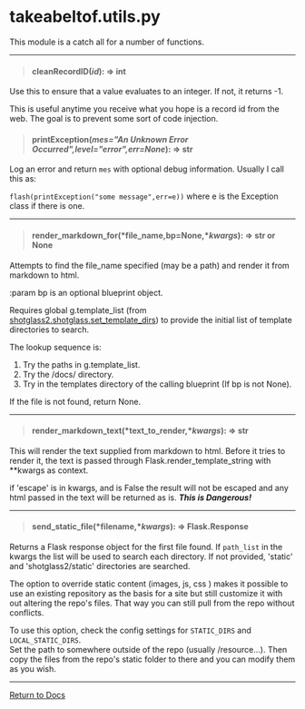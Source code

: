 # takeabeltof.utils.py

This module is a catch all for a number of functions.

___
> #### cleanRecordID(*id*): => int

Use this to ensure that a value evaluates to an integer. If not, it returns -1.

This is useful anytime you receive what you hope is a record id from the web. The goal is to prevent some sort of code injection.

> #### printException(*mes="An Unknown Error Occurred",level="error",err=None*): => str

Log an error and return `mes` with optional debug information. Usually I call this as:

`flash(printException("some message",err=e))` where e is the Exception class if there is one.


---
> #### render_markdown_for(*file_name,bp=None,**kwargs*): => str or None

Attempts to find the file_name specified (may be a path) and render it from markdown to html.

:param bp is an optional blueprint object.

Requires global g.template_list (from [shotglass2.shotglass.set_template_dirs](/docs/shotglass.md)) to 
provide the initial list of template directories to search.

The lookup sequence is:
1. Try the paths in g.template_list.
2. Try the /docs/ directory.
3. Try in the templates directory of the calling blueprint (If bp is not None).
    
If the file is not found, return None.

---
> #### render_markdown_text(*text_to_render,**kwargs*): => str

This will render the text supplied from markdown to html. 
Before it tries to render it, the text is passed through 
Flask.render_template_string with **kwargs as context.

if 'escape' is in kwargs, and is False the result will not be escaped and any html
passed in the text will be returned as is. ***This is Dangerous!***

___
> #### send_static_file(*filename,**kwargs*): => Flask.Response

Returns a Flask response object for the first file found. If `path_list` in the kwargs the list will
be used to search each directory. If not provided, 'static' and 'shotglass2/static' directories are
searched.

The option to override static content (images, js, css ) makes it possible to use an existing repository as the basis for a site but
still customize it with out altering the repo's files. That way you can still pull from the repo without conflicts.

To use this option, check the config settings for `STATIC_DIRS` and `LOCAL_STATIC_DIRS`.\
Set the path to somewhere outside of the repo (usually /resource...). 
Then copy the files from the repo's static folder to there and you can modify
them as you wish.

  
---
[Return to Docs](/docs/shotglass2/README.md)


